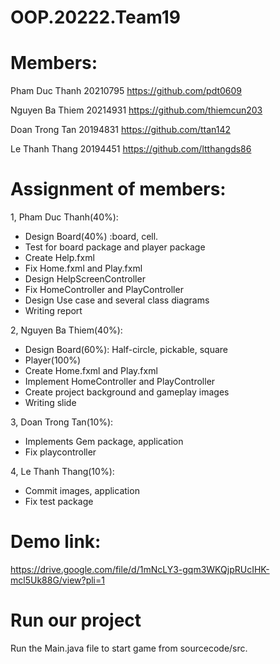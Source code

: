 # OOP.20222.Team19

# Members:
Pham Duc Thanh 20210795   https://github.com/pdt0609

Nguyen Ba Thiem 20214931   https://github.com/thiemcun203

Doan Trong Tan 20194831   https://github.com/ttan142

Le Thanh Thang 20194451    https://github.com/ltthangds86

# Assignment of members:

1, Pham Duc Thanh(40%):
-	Design Board(40%) :board, cell.
-	Test for board package and player package
- Create Help.fxml 
-	Fix Home.fxml and Play.fxml
-	Design HelpScreenController
- Fix HomeController and PlayController
- Design Use case and several class diagrams
-	Writing report

2, Nguyen Ba Thiem(40%):
-	Design Board(60%): Half-circle, pickable, square
-	Player(100%)
-	Create Home.fxml and Play.fxml
-	Implement HomeController and PlayController
-	Create project background and gameplay images
-	Writing slide

3, Doan Trong Tan(10%):
- Implements Gem package, application
- Fix playcontroller

4, Le Thanh Thang(10%):
-	Commit images, application
-	Fix test package

# Demo link:
https://drive.google.com/file/d/1mNcLY3-gqm3WKQjpRUcIHK-mcl5Uk88G/view?pli=1

# Run our project
Run the Main.java file to start game from sourcecode/src.


